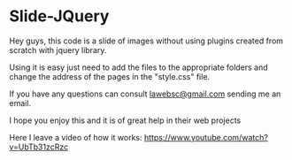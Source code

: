 Slide-JQuery
============

Hey guys, this code is a slide of images without using plugins created from scratch with jquery library.

Using it is easy just need to add the files to the appropriate folders and change the address of the pages in the "style.css" file.

If you have any questions can consult lawebsc@gmail.com sending me an email.

I hope you enjoy this and it is of great help in their web projects

Here I leave a video of how it works: https://www.youtube.com/watch?v=UbTb31zcRzc

